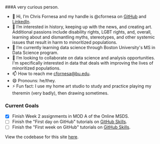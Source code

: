 ###A very curious person.

- 👋 Hi, I’m Chris Fornesa and my handle is @cfornesa on <a href="https://github.com/cfornesa">GitHub</a> and <a href="https://www.linkedin.com/in/cfornesa/" target="_blank">LinkedIn</a>.
- 👀 I’m interested in history, keeping up with the news, and creating art.  Additional passions include disability rights, LGBT rights, and, overall, learning about and dismantling myths, stereotypes, and other systemic issues that result in harm to minoritized populations.
- 🌱 I’m currently learning data science through Boston University's MS in Data Science program.
- 💞️ I’m looking to collaborate on data science and analysis opportunities.  I'm specifically interested in data that deals with improving the lives of minoritized populations.
- 📫 How to reach me cfornesa@bu.edu.
- 😄 Pronouns: he/they.
- ⚡ Fun fact: I use my home art studio to study and practice playing my theremin (very badly), then drawing sometimes.

### Current Goals
- [x] Finish Week 2 assignments in MOD A of the Online MSDS.
- [ ] Finish the "First day on GitHub" tutorials on <a href="https://skills.github.com/" target="_blank">GitHub Skills</a>.
- [ ] Finish the "First week on GitHub" tutorials on <a href="https://skills.github.com/" target="_blank">GitHub Skills</a>.

View the codebase for this site <a href="https://github.com/cfornesa/skills-github-pages">here</a>.

<!---
cfornesa/cfornesa is a ✨ special ✨ repository because its `README.md` (this file) appears on your GitHub profile.
You can click the Preview link to take a look at your changes.
--->

